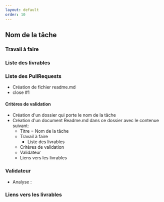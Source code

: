 ```yaml
---
layout: default
order: 10
---
```



## Nom de la tâche

### Travail à faire 


### Liste des livrables 


### Liste des PullRequests

- Création de fichier readme.md
-  close #1

#### Critères de validation
- Création d'un dossier qui porte le nom de la tâche
- Création d'un document Readme.md dans ce  dossier avec le contenue suivant:
    - Titre = Nom de la tâche
    - Travail à faire
      - Liste des livrables 
    - Critères de validation
    - Validateur 
    - Liens vers les livrables

### Validateur 
- Analyse :  
### Liens vers les livrables
